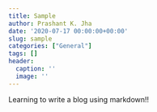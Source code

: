 ```yaml
---
title: Sample
author: Prashant K. Jha
date: '2020-07-17 00:00:00+00:00'
slug: sample
categories: ["General"]
tags: []
header:
  caption: ''
  image: ''
---
```


Learning to write a blog using markdown!!
